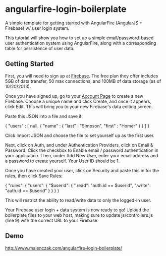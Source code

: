 angularfire-login-boilerplate
=============================

A simple template for getting started with AngularFire (AngularJS + Firebase) w/ user login system.

This tutorial will show you how to set up a simple email/password-based user authentication system using AngularFire, along with a corresponding table for persistence of user data.

Getting Started
---------------

First, you will need to sign up at [Firebase](https://www.Firebase.com/).  The free plan they offer includes 5GB of data transfer, 50 max connections, and 100MB of data storage (as of 10/20/2013).

Once you have signed up, go to your [Account Page](https://www.firebase.com/account/) to create a new Firebase.  Choose a unique name and click Create, and once it appears, click Edit.  This will bring you to your new Firebase's data editing screen.

Paste this JSON into a file and save it:

{
  "users" : [ null, {
    "name" : {
      "last" : "Simpson",
      "first" : "Homer"
    }
  } ]
}

Click Import JSON and choose the file to set yourself up as the first user.

Next, click on Auth, and under Authentication Providers, click on Email & Password.  Click the checkbox to Enable email / password authentication in your application.  Then, under Add New User, enter your email address and a password to create yourself.  Your User ID should be 1.

Once you have created your user, click on Security and paste this in for the rules, then click Save Rules:

{
  "rules": {
    "users": {
      "$userid": {
        ".read": "auth.id == $userid",
        ".write": "auth.id == $userid"
      }
    }
  }
}

This will restrict the ability to read/write data to only the logged-in user.

Your Firebase user login + data system is now ready to go!  Upload the boilerplate files to your web host, making sure to update js/controllers.js (line 9) with the correct URL to your Firebase.

Demo
----

http://www.malenczak.com/angularfire-login-boilerplate/

